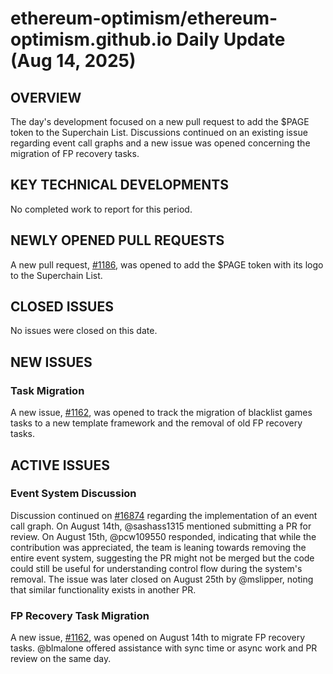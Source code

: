 # ethereum-optimism/ethereum-optimism.github.io Daily Update (Aug 14, 2025)
## OVERVIEW 
The day's development focused on a new pull request to add the $PAGE token to the Superchain List. Discussions continued on an existing issue regarding event call graphs and a new issue was opened concerning the migration of FP recovery tasks.

## KEY TECHNICAL DEVELOPMENTS

No completed work to report for this period.

## NEWLY OPENED PULL REQUESTS
A new pull request, [#1186](https://github.com/ethereum-optimism/ethereum-optimism.github.io/pull/1186), was opened to add the $PAGE token with its logo to the Superchain List.

## CLOSED ISSUES

No issues were closed on this date.

## NEW ISSUES
### Task Migration
A new issue, [#1162](https://github.com/ethereum-optimism/ethereum-optimism.github.io/issues/1162), was opened to track the migration of blacklist games tasks to a new template framework and the removal of old FP recovery tasks.

## ACTIVE ISSUES
### Event System Discussion
Discussion continued on [#16874](https://github.com/ethereum-optimism/ethereum-optimism.github.io/issues/16874) regarding the implementation of an event call graph. On August 14th, @sashass1315 mentioned submitting a PR for review. On August 15th, @pcw109550 responded, indicating that while the contribution was appreciated, the team is leaning towards removing the entire event system, suggesting the PR might not be merged but the code could still be useful for understanding control flow during the system's removal. The issue was later closed on August 25th by @mslipper, noting that similar functionality exists in another PR.

### FP Recovery Task Migration
A new issue, [#1162](https://github.com/ethereum-optimism/ethereum-optimism.github.io/issues/1162), was opened on August 14th to migrate FP recovery tasks. @blmalone offered assistance with sync time or async work and PR review on the same day.